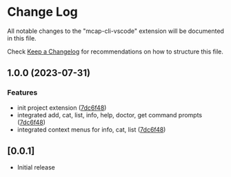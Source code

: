 # Change Log

All notable changes to the "mcap-cli-vscode" extension will be documented in this file.

Check [Keep a Changelog](http://keepachangelog.com/) for recommendations on how to structure this file.

## 1.0.0 (2023-07-31)


### Features

* init project extension ([7dc6f48](https://github.com/tiwaojo/foxglove-mcap/commit/7dc6f485feca9e72d6ef9cc6778d3c837c63e453))
* integrated add, cat, list, info, help, doctor, get command prompts ([7dc6f48](https://github.com/tiwaojo/foxglove-mcap/commit/7dc6f485feca9e72d6ef9cc6778d3c837c63e453))
* integrated context menus for info, cat, list ([7dc6f48](https://github.com/tiwaojo/foxglove-mcap/commit/7dc6f485feca9e72d6ef9cc6778d3c837c63e453))

## [0.0.1]

- Initial release
